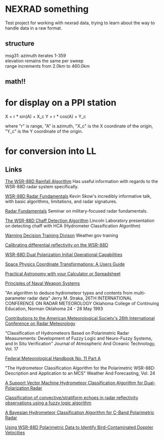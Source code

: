# NEXRAD something

Test project for working with nexrad data, trying to learn about the way to handle data in a raw format.


## structure
msg31:
  azimuth iterates 1-359  
  elevation remains the same per sweep  
  range increments from 2.0km to 460.0km  

## math!!

# for display on a PPI station

X = r * sin(A) + X_c
Y = r * cos(A) + Y_c

where "r" is range, "A" is azimuth, "X_c" is the X coordinate of the origin, "Y_c" is the Y coordinate of the origin.

# for conversion into LL



## Links

[The WSR-88D Rainfall Algorithm](https://www.nws.noaa.gov/oh/hrl/papers/wsr88d/pps_paper_w%26f_1998.pdf)
Has useful information with regards to the WSR-88D radar system specifically.

[WSR-88D Radar Fundamentals](https://www.meteor.iastate.edu/classes/mt432/lectures/ISURadarTalk_NWS_2013.pdf)
Kevin Skow's incredibly informative talk, with basic algorithms, limitations, and radar signatures.

[Radar Fundamentals](http://faculty.nps.edu/jenn/Seminars/RadarFundamentals.pdf)
Seminar on military-focused radar fundamentals.

[The WSR-88D Chaff Detection Algorithm](https://www.roc.noaa.gov/WSR88D/PublicDocs/TAC/2019/2019-04-29_TAC_Kurdzo_Presentation%20for%20web_122576.pdf)
Lincoln Laboratory presentation on detecting chaff with HCA (Hydrometer Classification Algorithm)

[Warning Decision Training Divison](https://training.weather.gov/wdtd/courses/rac/outline.php)
Weather.gov training

[Calibrating differential reflectivity on the WSR-88D](https://journals.ametsoc.org/doi/pdf/10.1175/JTECH1893.1)

[WSR-88D Dual Polarization Initial Operational Capabilities](https://www.roc.noaa.gov/WSR88D/publicdocs/dualpol/Istok_AMS09_15.5_Dual_Pol_IOC_submitted.pdf)

[Space Physics Coordinate Transformations: A Users Guide](http://jsoc.stanford.edu/doc/keywords/Spacecraft_Coords/1-s2.0-003206339290012D-main(1).pdf)

[Practical Astronomy with your Calculator or Spreadsheet](https://ia800209.us.archive.org/27/items/Practical_Astronomy_with_your_Calculator_or_Spreadsheet_4th_edition_by_Peter_Duf/Practical_Astronomy_with_your_Calculator_or_Spreadsheet_4th_edition_by_Peter_Duffett-Smith_Jonathan_Zwart.pdf)

[Principles of Naval Weapon Systems](https://cdn.preterhuman.net/texts/science_and_technology/physics/Principles%20of%20Naval%20Weapons%20Systems.pdf)

"An algorithm to deduce hydrometeor types and contents from multi-parameter radar data" Jerry M. Straka, 26TH INTERNATIONAL CONFERENCE ON RADAR METEOROLOGY Oklahoma College of Continuing Education, Norman Oklahoma 24 - 28 May 1993

[Contributions to the American Meteorological Society's 26th International Conference on Radar Meteorology](https://www.ll.mit.edu/sites/default/files/publication/doc/2018-12/Wolfson_1993_ATC-199_WW-15318.pdf)

"Classification of Hydrometeors Based on Polarimetric Radar Measurements:
Development of Fuzzy Logic and Neuro-Fuzzy Systems, and In Situ Verification" Journal of Atmospheric And Oceanic Technology, Vol. 17

[Federal Meteorological Handbook No. 11 Part A](https://www.roc.noaa.gov/WSR88D/PublicDocs/PartA_FMH11_05_09_OFCM_final.pdf)


"The Hydrometeor Classification Algorithm for the Polarimetric WSR-88D:
Description and Application to an MCS" Weather And Forecasting, Vol. 24

[A Support Vector Machine Hydrometeor Classification Algorithm for Dual-Polarization Radar](https://doi.org/10.3390/atmos8080134)

[Classification of convective/stratiform echoes in radar reflectivity observations using a fuzzy logic algorithm](https://agupubs.onlinelibrary.wiley.com/doi/epdf/10.1002/jgrd.50214)

[A Bayesian Hydrometeor Classification Algorithm for C-Band Polarimetric Radar](https://www.mdpi.com/2072-4292/11/16/1884)

[Using WSR-88D Polarimetric Data to Identify Bird-Contaminated Doppler Velocities](https://www.hindawi.com/journals/amete/2013/769275/)

